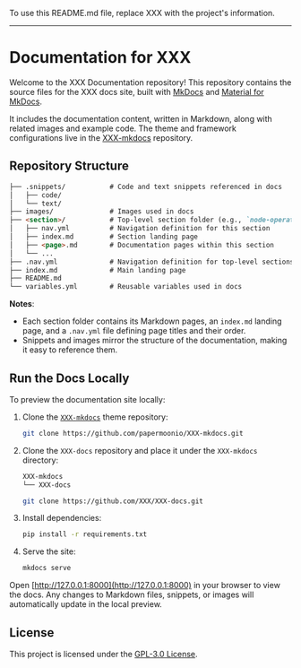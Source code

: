 To use this README.md file, replace XXX with the project's information.

---

# Documentation for XXX

Welcome to the XXX Documentation repository! This repository contains the source files for the XXX docs site, built with [MkDocs](https://www.mkdocs.org/) and [Material for MkDocs](https://squidfunk.github.io/mkdocs-material/).

It includes the documentation content, written in Markdown, along with related images and example code. The theme and framework configurations live in the [XXX-mkdocs](https://github.com/papermoonio/XXX-mkdocs) repository.

## Repository Structure

```markdown
├── .snippets/           # Code and text snippets referenced in docs
│   ├── code/            
│   └── text/     
├── images/              # Images used in docs
├── <section>/           # Top-level section folder (e.g., `node-operators`)
│   ├── nav.yml          # Navigation definition for this section
│   ├── index.md         # Section landing page
│   ├── <page>.md        # Documentation pages within this section
│   └── ...                    
├── .nav.yml             # Navigation definition for top-level sections
├── index.md             # Main landing page
├── README.md
└── variables.yml        # Reusable variables used in docs
```

**Notes**:

- Each section folder contains its Markdown pages, an `index.md` landing page, and a `.nav.yml` file defining page titles and their order.
- Snippets and images mirror the structure of the documentation, making it easy to reference them.

## Run the Docs Locally

To preview the documentation site locally:

1. Clone the [`XXX-mkdocs`](https://github.com/papermoonio/XXX-mkdocs) theme repository:

    ```bash
    git clone https://github.com/papermoonio/XXX-mkdocs.git
    ```

2. Clone the `XXX-docs` repository and place it under the `XXX-mkdocs` directory:

    ```markdown
    XXX-mkdocs
    └── XXX-docs
    ```

    ```bash
    git clone https://github.com/XXX/XXX-docs.git
    ```

3. Install dependencies:

    ```bash
    pip install -r requirements.txt
    ```

4. Serve the site:

    ```bash
    mkdocs serve
    ```

Open [http://127.0.0.1:8000](http://127.0.0.1:8000) in your browser to view the docs. Any changes to Markdown files, snippets, or images will automatically update in the local preview.

## License

This project is licensed under the [GPL-3.0 License](LICENSE).